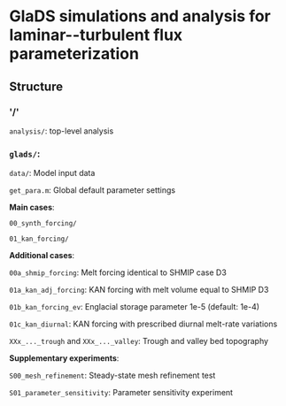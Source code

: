 # GlaDS simulations and analysis for laminar--turbulent flux parameterization

## Structure

### '/'
`analysis/`: top-level analysis

### `glads/`:

`data/`: Model input data

`get_para.m`: Global default parameter settings

**Main cases**:

`00_synth_forcing/`

`01_kan_forcing/`

**Additional cases**:

`00a_shmip_forcing`: Melt forcing identical to SHMIP case D3

`01a_kan_adj_forcing`: KAN forcing with melt volume equal to SHMIP D3

`01b_kan_forcing_ev`: Englacial storage parameter 1e-5 (default: 1e-4)

`01c_kan_diurnal`: KAN forcing with prescribed diurnal melt-rate variations

`XXx_..._trough` and `XXx_..._valley`: Trough and valley bed topography

**Supplementary experiments**:

`S00_mesh_refinement`: Steady-state mesh refinement test

`S01_parameter_sensitivity`: Parameter sensitivity experiment

